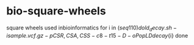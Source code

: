 # bio-square-wheels
square wheels used inbioinformatics
for i in $(seq 1 10)
do
 ld_decay.sh -i sample.vcf.gz -p CSR,CSA,CSS -c 8 -t 15 -D -o PopLDdecay${i}
done
